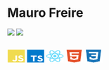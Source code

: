 # Mauro Freire
<div>
	<a href="https://www.linkedin.com/in/maurofreirejr/"><img src="https://img.shields.io/badge/-Mauro%20Freire-6633cc?style=flat-square&logo=Linkedin&logoColor=white&link=https://www.linkedin.com/in/maurofreirejr/"/></a>
	<a href="mailto:maurofreirejr@gmail.com"><img src="https://img.shields.io/badge/-maurofreirejr@gmail.com-6633cc?style=flat-square&logo=Gmail&logoColor=white&link=mailto:maurofreirejr@gmail.com"/></a>
</div>
	
##
<div>
	<img alt="JavaScript" height="30" width="40" src="https://raw.githubusercontent.com/devicons/devicon/master/icons/javascript/javascript-plain.svg"/>
	<img alt="TypeScript" height="30" width="40" src="https://raw.githubusercontent.com/devicons/devicon/master/icons/typescript/typescript-plain.svg"/>
	<img alt="React" height="30" width="40" src="https://raw.githubusercontent.com/devicons/devicon/master/icons/react/react-original.svg"/>
	<img alt="HTML5" height="30" width="40" src="https://raw.githubusercontent.com/devicons/devicon/master/icons/html5/html5-plain.svg"/>
	<img alt="CSS3" height="30" width="40" src="https://raw.githubusercontent.com/devicons/devicon/master/icons/css3/css3-plain.svg"/>
</div>
